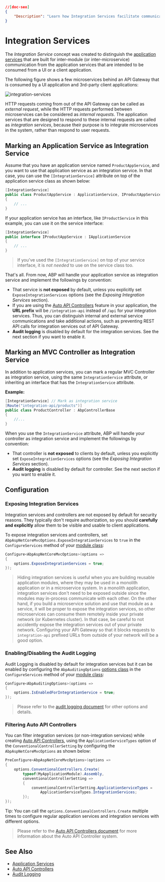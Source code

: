 ```json
//[doc-seo]
{
    "Description": "Learn how Integration Services facilitate communication between microservices, enhancing your ABP Framework applications with seamless integration."
}
```

# Integration Services

The *Integration Service* concept was created to distinguish the [application services](../architecture/domain-driven-design/application-services.md) that are built for inter-module (or inter-microservice) communication from the application services that are intended to be consumed from a UI or a client application.

The following figure shows a few microservices behind an API Gateway that is consumed by a UI application and 3rd-party client applications:

![integration-services](../../images/integration-services.png)

HTTP requests coming from out of the API Gateway can be called as *external request*, while the HTTP requests performed between microservices can be considered as *internal requests*. The application services that are designed to respond to these internal requests are called as *integration services*, because their purpose is to integrate microservices in the system, rather than respond to user requests.

## Marking an Application Service as Integration Service

Assume that you have an application service named `ProductAppService`, and you want to use that application service as an integration service. In that case, you can use the `[IntegrationService]` attribute on top of the application service class as shown below:

```csharp
[IntegrationService]
public class ProductAppService : ApplicationService, IProductAppService
{
    // ...
}
```

If your application service has an interface, like `IProductService` in this example, you can use it on the service interface:

```csharp
[IntegrationService]
public interface IProductAppService : IApplicationService
{
    // ...
}
```

> If you've used the `[IntegrationService]` on top of your service interface, it is *not needed* to use on the service class too.

That's all. From now, ABP will handle your application service as integration service and implement the followings by convention:

* That service is **not exposed** by default, unless you explicitly set `ExposeIntegrationServices` options (see the *Exposing Integration Services* section).
* If you are using the [Auto API Controllers](./auto-controllers.md) feature in your application, the **URL prefix** will be `/integration-api` instead of `/api` for your integration services. Thus, you can distinguish internal and external service communications and take additional actions, such as preventing REST API calls for integration services out of API Gateway.
* **Audit logging** is disabled by default for the integration services. See the next section if you want to enable it.

## Marking an MVC Controller as Integration Service

In addition to application services, you can mark a regular MVC Controller as integration service, using the same `IntegrationService` attribute, or inheriting an interface that has the `IntegrationService` attribute.

**Example:**

````csharp
[IntegrationService] // Mark as integration service
[Route("integration-api/products")]
public class ProductController : AbpControllerBase
{
    //...
}
````

When you use the `IntegrationService` attribute, ABP will handle your controller as integration service and implement the followings by convention:

* That controller is **not exposed** to clients by default, unless you explicitly set `ExposeIntegrationServices` options (see the *Exposing Integration Services* section).
* **Audit logging** is disabled by default for controller. See the next section if you want to enable it.

## Configuration

### Exposing Integration Services

Integration services and controllers are not exposed by default for security reasons. They typically don't require authorization, so you should **carefully and explicitly** allow them to be visible and usable to client applications.

To expose integration services and controllers, set `AbpAspNetCoreMvcOptions.ExposeIntegrationServices` to `true` in the `ConfigureServices` method of your [module class](../architecture/modularity/basics.md):

````csharp
Configure<AbpAspNetCoreMvcOptions>(options =>
{
    options.ExposeIntegrationServices = true;
});
````

> Hiding integration services is useful when you are building reusable application modules, where they may be used in a monolith application or in a microservice system. In a monolith application, integration services don't need to be exposed outside since the modules may in-process communicate with each other. On the other hand, if you build a microservice solution and use that module as a service, it will be proper to expose the integration services, so other microservices can consume them remotely inside your private network (or Kubernetes cluster). In that case, be careful to not accidently expose the integration services out of your private network. Configuring your API Gateway so that it blocks requests to `integration-api` prefixed URLs from outside of your network will be a good option.

### Enabling/Disabling the Audit Logging

Audit Logging is disabled by default for integration services but it can be enabled by configuring the `AbpAuditingOptions` [options class](../fundamentals/options.md) in the `ConfigureServices` method of your [module class](../architecture/modularity/basics.md):

```csharp
Configure<AbpAuditingOptions>(options =>
{
    options.IsEnabledForIntegrationService = true;
});
```

> Please refer to the [audit logging document](../infrastructure/audit-logging.md) for other options and details.

### Filtering Auto API Controllers

You can filter integration services (or non-integration services) while creating [Auto API Controllers](./auto-controllers.md), using the `ApplicationServiceTypes` option of the `ConventionalControllerSetting` by configuring the `AbpAspNetCoreMvcOptions` as shown below:

```csharp
PreConfigure<AbpAspNetCoreMvcOptions>(options =>
{
    options.ConventionalControllers.Create(
        typeof(MyApplicationModule).Assembly,
        conventionalControllerSetting =>
        {
            conventionalControllerSetting.ApplicationServiceTypes = 
                ApplicationServiceTypes.IntegrationServices;
        });
});
```

Tip: You can call the `options.ConventionalControllers.Create` multiple times to configure regular application services and integration services with different options.

> Please refer to the [Auto API Controllers document](./auto-controllers.md) for more information about the Auto API Controller system.

## See Also

* [Application Services](../architecture/domain-driven-design/application-services.md)
* [Auto API Controllers](./auto-controllers.md)
* [Audit Logging](../infrastructure/audit-logging.md)
